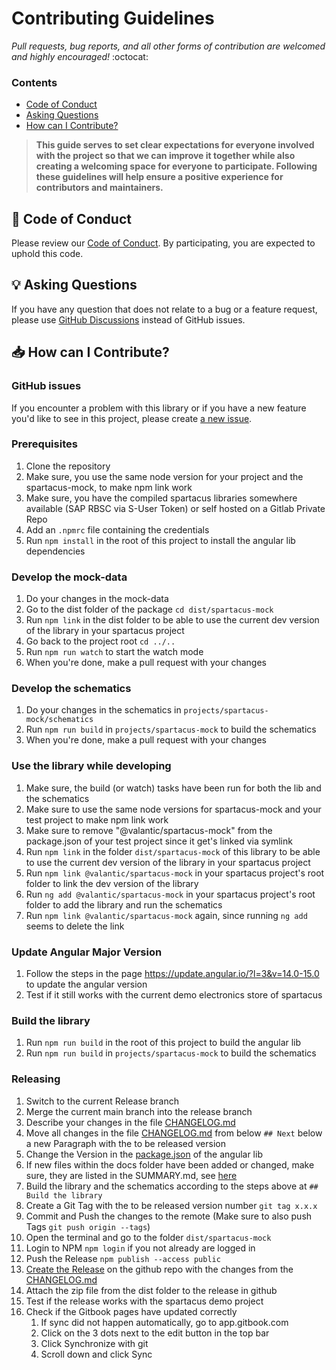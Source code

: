 # Contributing Guidelines

_Pull requests, bug reports, and all other forms of contribution are welcomed and highly encouraged!_ :octocat:

### Contents

- [Code of Conduct](#book-code-of-conduct)
- [Asking Questions](#bulb-asking-questions)
- [How can I Contribute?](#inboxtray-how-can-i-contribute)

> **This guide serves to set clear expectations for everyone involved with the project so that we can improve it
> together while also creating a welcoming space for everyone to participate. Following these guidelines will help
> ensure a positive experience for contributors and maintainers.**

## :book: Code of Conduct

Please review our [Code of Conduct](./CODE_OF_CONDUCT.md). By participating, you are expected to uphold this code.

## :bulb: Asking Questions

If you have any question that does not relate to a bug or a feature request, please use [GitHub Discussions](https://github.com/valantic/spartacus-mock/discussions) instead of GitHub issues.

## :inbox_tray: How can I Contribute?

### GitHub issues

If you encounter a problem with this library or if you have a new feature you'd like to see in this project,
please create [a new issue](https://github.com/valantic/spartacus-mock/issues/new/choose).

### Prerequisites

1. Clone the repository
2. Make sure, you use the same node version for your project and the spartacus-mock, to make npm link work
3. Make sure, you have the compiled spartacus libraries somewhere available (SAP RBSC via S-User Token) or self hosted on a Gitlab Private Repo
4. Add an `.npmrc` file containing the credentials
5. Run `npm install` in the root of this project to install the angular lib dependencies

### Develop the mock-data

1. Do your changes in the mock-data
2. Go to the dist folder of the package `cd dist/spartacus-mock`
3. Run `npm link` in the dist folder to be able to use the current dev version of the library in your spartacus project
4. Go back to the project root `cd ../..`
5. Run `npm run watch` to start the watch mode
6. When you're done, make a pull request with your changes

### Develop the schematics

1. Do your changes in the schematics in `projects/spartacus-mock/schematics`
2. Run `npm run build` in `projects/spartacus-mock` to build the schematics
3. When you're done, make a pull request with your changes

### Use the library while developing

1. Make sure, the build (or watch) tasks have been run for both the lib and the schematics
2. Make sure to use the same node versions for spartacus-mock and your test project to make npm link work
3. Make sure to remove "@valantic/spartacus-mock" from the package.json of your test project since it get's linked via symlink
4. Run `npm link` in the folder `dist/spartacus-mock` of this library to be able to use the current dev version of the library in your spartacus project
5. Run `npm link @valantic/spartacus-mock` in your spartacus project's root folder to link the dev version of the library
6. Run `ng add @valantic/spartacus-mock` in your spartacus project's root folder to add the library and run the schematics
7. Run `npm link @valantic/spartacus-mock` again, since running `ng add` seems to delete the link

### Update Angular Major Version

1. Follow the steps in the page https://update.angular.io/?l=3&v=14.0-15.0 to update the angular version
2. Test if it still works with the current demo electronics store of spartacus

### Build the library

1. Run `npm run build` in the root of this project to build the angular lib
2. Run `npm run build` in `projects/spartacus-mock` to build the schematics

### Releasing

1. Switch to the current Release branch
2. Merge the current main branch into the release branch
3. Describe your changes in the file [CHANGELOG.md](./docs/changelog.md)
4. Move all changes in the file [CHANGELOG.md](./docs/changelog.md) from below `## Next` below a new Paragraph with the
   to be released version
5. Change the Version in the [package.json](projects/spartacus-mock/package.json) of the angular lib
6. If new files within the docs folder have been added or changed, make sure, they are listed in the SUMMARY.md,
   see [here](https://docs.gitbook.com/integrations/git-sync/troubleshooting#nothing-happens-on-gitbook-after-adding-a-new-file-to-my-repository)
7. Build the library and the schematics according to the steps above at `## Build the library`
8. Create a Git Tag with the to be released version number `git tag x.x.x`
9. Commit and Push the changes to the remote (Make sure to also push Tags `git push origin --tags`)
10. Open the terminal and go to the folder `dist/spartacus-mock`
11. Login to NPM `npm login` if you not already are logged in
12. Push the Release `npm publish --access public`
13. [Create the Release](https://github.com/valantic/spartacus-mock/releases/new) on the github repo with the changes from the [CHANGELOG.md](./docs/changelog.md)
14. Attach the zip file from the dist folder to the release in github
15. Test if the release works with the spartacus demo project
16. Check if the Gitbook pages have updated correctly
    1. If sync did not happen automatically, go to app.gitbook.com
    2. Click on the 3 dots next to the edit button in the top bar
    3. Click Synchronize with git
    4. Scroll down and click Sync
